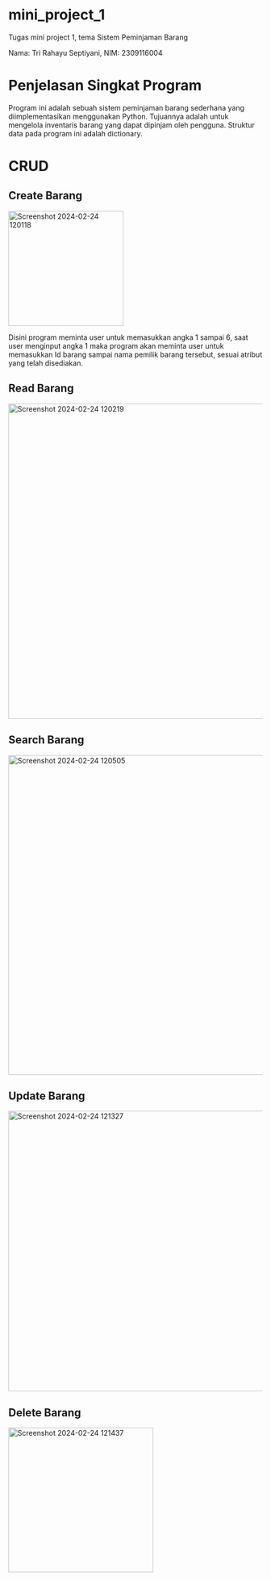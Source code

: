 # mini_project_1
Tugas mini project 1, tema Sistem Peminjaman Barang

Nama: Tri Rahayu Septiyani,
NIM: 2309116004

# Penjelasan Singkat Program
Program ini adalah sebuah sistem peminjaman barang sederhana yang diimplementasikan menggunakan Python. Tujuannya adalah untuk mengelola inventaris barang yang dapat dipinjam oleh pengguna. Struktur data pada program ini adalah dictionary.

# CRUD
## Create Barang
<img width="228" alt="Screenshot 2024-02-24 120118" src="https://github.com/trirahayusepti28/mini_project_1/assets/144746289/31ebdd1e-f868-4ca1-aa0c-814858e51053">

Disini program meminta user untuk memasukkan angka 1 sampai 6, saat user menginput angka 1 maka program akan meminta user untuk memasukkan Id barang sampai nama pemilik barang tersebut, sesuai atribut yang telah disediakan.
  
## Read Barang
<img width="625" alt="Screenshot 2024-02-24 120219" src="https://github.com/trirahayusepti28/mini_project_1/assets/144746289/b651f481-f4af-4d14-a713-e6608ee5512e">

## Search Barang
<img width="634" alt="Screenshot 2024-02-24 120505" src="https://github.com/trirahayusepti28/mini_project_1/assets/144746289/702d58e8-d599-4fa0-93f1-cc0145a87cd2">

## Update Barang
<img width="556" alt="Screenshot 2024-02-24 121327" src="https://github.com/trirahayusepti28/mini_project_1/assets/144746289/2e49fbc2-7e9e-4b4e-b6d6-5fa9990238af">

## Delete Barang
<img width="287" alt="Screenshot 2024-02-24 121437" src="https://github.com/trirahayusepti28/mini_project_1/assets/144746289/43809f05-2370-40e3-a534-f5088044c747">


